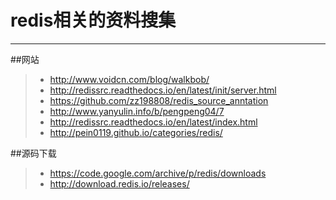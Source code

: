 # redis相关的资料搜集
------
##网站
> * http://www.voidcn.com/blog/walkbob/
> * http://redissrc.readthedocs.io/en/latest/init/server.html
> * https://github.com/zz198808/redis_source_anntation
> * http://www.yanyulin.info/b/pengpeng04/7
> * http://redissrc.readthedocs.io/en/latest/index.html
> * http://pein0119.github.io/categories/redis/

##源码下载
> * https://code.google.com/archive/p/redis/downloads
> * http://download.redis.io/releases/
